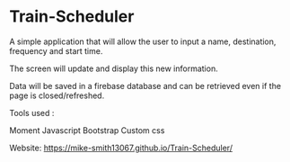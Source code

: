 # Train-Scheduler

A simple application that will allow the user to input a name, destination, frequency and start time.

The screen will update and display this new information.

Data will be saved in a firebase database and can be retrieved even if the page is closed/refreshed.


Tools used :

Moment
Javascript
Bootstrap
Custom css

Website: https://mike-smith13067.github.io/Train-Scheduler/
